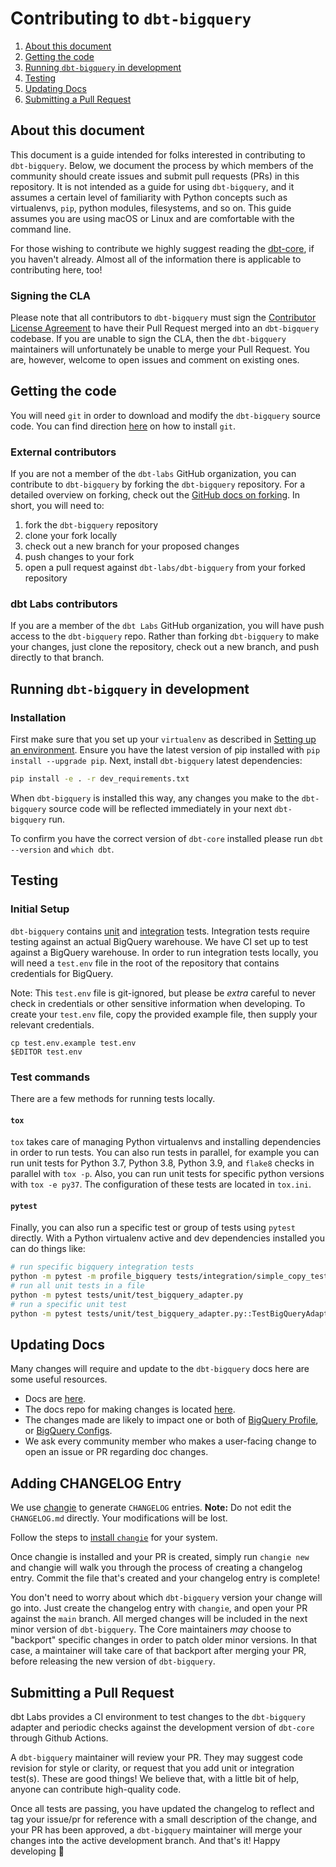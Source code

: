 # Contributing to `dbt-bigquery`

1. [About this document](#about-this-document)
3. [Getting the code](#getting-the-code)
5. [Running `dbt-bigquery` in development](#running-dbt-bigquery-in-development)
6. [Testing](#testing)
7. [Updating Docs](#updating-docs)
7. [Submitting a Pull Request](#submitting-a-pull-request)

## About this document
This document is a guide intended for folks interested in contributing to `dbt-bigquery`. Below, we document the process by which members of the community should create issues and submit pull requests (PRs) in this repository. It is not intended as a guide for using `dbt-bigquery`, and it assumes a certain level of familiarity with Python concepts such as virtualenvs, `pip`, python modules, filesystems, and so on. This guide assumes you are using macOS or Linux and are comfortable with the command line.

For those wishing to contribute we highly suggest reading the [dbt-core](https://github.com/dbt-labs/dbt-core/blob/main/CONTRIBUTING.md), if you haven't already. Almost all of the information there is applicable to contributing here, too!

### Signing the CLA

Please note that all contributors to `dbt-bigquery` must sign the [Contributor License Agreement](https://docs.getdbt.com/docs/contributor-license-agreements) to have their Pull Request merged into an `dbt-bigquery` codebase. If you are unable to sign the CLA, then the `dbt-bigquery` maintainers will unfortunately be unable to merge your Pull Request. You are, however, welcome to open issues and comment on existing ones.


## Getting the code

You will need `git` in order to download and modify the `dbt-bigquery` source code. You can find direction [here](https://github.com/git-guides/install-git) on how to install `git`.

### External contributors

If you are not a member of the `dbt-labs` GitHub organization, you can contribute to `dbt-bigquery` by forking the `dbt-bigquery` repository. For a detailed overview on forking, check out the [GitHub docs on forking](https://help.github.com/en/articles/fork-a-repo). In short, you will need to:

1. fork the `dbt-bigquery` repository
2. clone your fork locally
3. check out a new branch for your proposed changes
4. push changes to your fork
5. open a pull request against `dbt-labs/dbt-bigquery` from your forked repository

### dbt Labs contributors

If you are a member of the `dbt Labs` GitHub organization, you will have push access to the `dbt-bigquery` repo. Rather than forking `dbt-bigquery` to make your changes, just clone the repository, check out a new branch, and push directly to that branch.


## Running `dbt-bigquery` in development

### Installation

First make sure that you set up your `virtualenv` as described in [Setting up an environment](https://github.com/dbt-labs/dbt-core/blob/HEAD/CONTRIBUTING.md#setting-up-an-environment).  Ensure you have the latest version of pip installed with `pip install --upgrade pip`. Next, install `dbt-bigquery` latest dependencies:

```sh
pip install -e . -r dev_requirements.txt
```

When `dbt-bigquery` is installed this way, any changes you make to the `dbt-bigquery` source code will be reflected immediately in your next `dbt-bigquery` run.

To confirm you have the correct version of `dbt-core` installed please run `dbt --version` and `which dbt`.

## Testing

### Initial Setup

`dbt-bigquery` contains [unit](https://github.com/dbt-labs/dbt-bigquery/tree/main/tests/unit) and [integration](https://github.com/dbt-labs/dbt-bigquery/tree/main/tests/integration) tests. Integration tests require testing against an actual BigQuery warehouse. We have CI set up to test against a BigQuery warehouse. In order to run integration tests locally, you will need a `test.env` file in the root of the repository that contains credentials for BigQuery.

Note: This `test.env` file is git-ignored, but please be _extra_ careful to never check in credentials or other sensitive information when developing. To create your `test.env` file, copy the provided example file, then supply your relevant credentials.

```
cp test.env.example test.env
$EDITOR test.env
```

### Test commands
There are a few methods for running tests locally.

#### `tox`
`tox` takes care of managing Python virtualenvs and installing dependencies in order to run tests. You can also run tests in parallel, for example you can run unit tests for Python 3.7, Python 3.8, Python 3.9, and `flake8` checks in parallel with `tox -p`. Also, you can run unit tests for specific python versions with `tox -e py37`. The configuration of these tests are located in `tox.ini`.

#### `pytest`
Finally, you can also run a specific test or group of tests using `pytest` directly. With a Python virtualenv active and dev dependencies installed you can do things like:

```sh
# run specific bigquery integration tests
python -m pytest -m profile_bigquery tests/integration/simple_copy_test
# run all unit tests in a file
python -m pytest tests/unit/test_bigquery_adapter.py
# run a specific unit test
python -m pytest tests/unit/test_bigquery_adapter.py::TestBigQueryAdapter::test_copy_table_materialization_table
```
## Updating Docs

Many changes will require and update to the `dbt-bigquery` docs here are some useful resources.

- Docs are [here](https://docs.getdbt.com/).
- The docs repo for making changes is located [here]( https://github.com/dbt-labs/docs.getdbt.com).
- The changes made are likely to impact one or both of [BigQuery Profile](https://docs.getdbt.com/reference/warehouse-profiles/bigquery-profile), or [BigQuery Configs](https://docs.getdbt.com/reference/resource-configs/bigquery-configs).
- We ask every community member who makes a user-facing change to open an issue or PR regarding doc changes.

## Adding CHANGELOG Entry

We use [changie](https://changie.dev) to generate `CHANGELOG` entries. **Note:** Do not edit the `CHANGELOG.md` directly. Your modifications will be lost.

Follow the steps to [install `changie`](https://changie.dev/guide/installation/) for your system.

Once changie is installed and your PR is created, simply run `changie new` and changie will walk you through the process of creating a changelog entry.  Commit the file that's created and your changelog entry is complete!

You don't need to worry about which `dbt-bigquery` version your change will go into. Just create the changelog entry with `changie`, and open your PR against the `main` branch. All merged changes will be included in the next minor version of `dbt-bigquery`. The Core maintainers _may_ choose to "backport" specific changes in order to patch older minor versions. In that case, a maintainer will take care of that backport after merging your PR, before releasing the new version of `dbt-bigquery`.


## Submitting a Pull Request

dbt Labs provides a CI environment to test changes to the `dbt-bigquery` adapter and periodic checks against the development version of `dbt-core` through Github Actions.

A `dbt-bigquery` maintainer will review your PR. They may suggest code revision for style or clarity, or request that you add unit or integration test(s). These are good things! We believe that, with a little bit of help, anyone can contribute high-quality code.

Once all tests are passing, you have updated the changelog to reflect and tag your issue/pr for reference with a small description of the change, and your PR has been approved, a `dbt-bigquery` maintainer will merge your changes into the active development branch. And that's it! Happy developing :tada:
